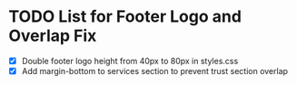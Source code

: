 # TODO List for Footer Logo and Overlap Fix

- [x] Double footer logo height from 40px to 80px in styles.css
- [x] Add margin-bottom to services section to prevent trust section overlap

